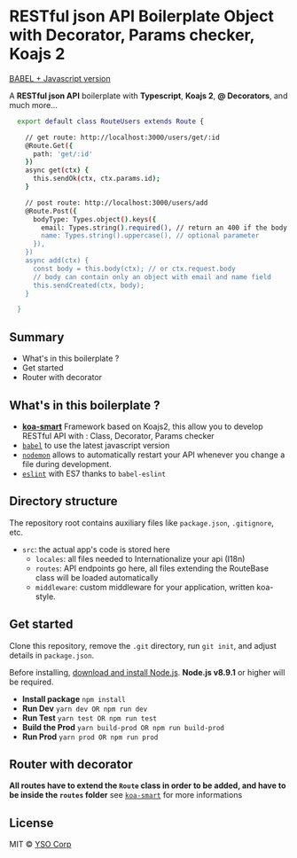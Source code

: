 # RESTful json API Boilerplate Object with Decorator, Params checker, Koajs 2

[BABEL + Javascript version](https://github.com/ysocorp/koa-smart-boilerplate/tree/examples/babel-js)

A **RESTful json API** boilerplate with **Typescript**, **Koajs 2**, **@ Decorators**, and much more...

```sh
  export default class RouteUsers extends Route {

    // get route: http://localhost:3000/users/get/:id
    @Route.Get({
      path: 'get/:id'
    })
    async get(ctx) {
      this.sendOk(ctx, ctx.params.id);
    }

    // post route: http://localhost:3000/users/add
    @Route.Post({
      bodyType: Types.object().keys({
        email: Types.string().required(), // return an 400 if the body doesn't contain email key
        name: Types.string().uppercase(), // optional parameter
      }),
    })
    async add(ctx) {
      const body = this.body(ctx); // or ctx.request.body
      // body can contain only an object with email and name field
      this.sendCreated(ctx, body);
    }

  }
```

## Summary

- What's in this boilerplate ?
- Get started
- Router with decorator

## What's in this boilerplate ?

- [**koa-smart**](https://github.com/ysocorp/koa-smart) Framework based on Koajs2, this allow you to develop RESTful API with : Class, Decorator, Params checker
- [`babel`](https://babeljs.io/) to use the latest javascript version
- [`nodemon`](https://github.com/remy/nodemon) allows to automatically restart your API whenever you change a file during development.
- [`eslint`](https://github.com/eslint/eslint) with ES7 thanks to `babel-eslint`

## Directory structure

The repository root contains auxiliary files like `package.json`, `.gitignore`, etc.

- `src`: the actual app's code is stored here
  - `locales`: all files needed to Internationalize your api (I18n)
  - `routes`: API endpoints go here, all files extending the RouteBase class will be loaded automatically
  - `middleware`: custom middleware for your application, written koa-style.

## Get started

Clone this repository, remove the `.git` directory, run `git init`, and adjust details in `package.json`.

Before installing, [download and install Node.js](https://nodejs.org/en/download/). **Node.js v8.9.1** or higher will be required.

- **Install package**
  `npm install`
- **Run Dev**
  `yarn dev OR npm run dev`
- **Run Test**
  `yarn test OR npm run test`
- **Build the Prod**
  `yarn build-prod OR npm run build-prod`
- **Run Prod**
  `yarn prod OR npm run prod`

## Router with decorator

**All routes have to extend the `Route` class in order to be added, and have to be inside the `routes` folder**
see [`koa-smart`](https://github.com/ysocorp/koa-smart) for more informations

## License

MIT © [YSO Corp](http://www.ysocorp.com/)

